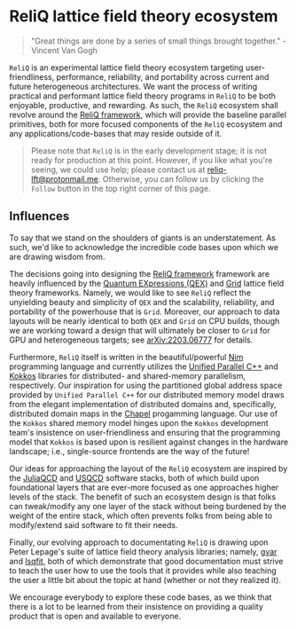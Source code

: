 # ReliQ lattice field theory ecosystem
> "Great things are done by a series of small things brought together." - Vincent Van Gogh

`ReliQ` is an experimental lattice field theory ecosystem targeting user-friendliness, performance, reliability, and portability across current and future heterogeneous architectures. We want the process of writing practical and performant lattice field theory programs in `ReliQ` to be both enjoyable, productive, and rewarding. As such, the `ReliQ` ecosystem shall revolve around the [ReliQ framework](https://github.com/reliq-lft/ReliQ), which will provide the baseline parallel primitives, both for more focused components of the `ReliQ` ecosystem and any applications/code-bases that may reside outside of it. 

> Please note that `ReliQ` is in the early development stage; it is not ready for production at this point. However, if you like what you're seeing, we could use help; please contact us at [reliq-lft@protonmail.me](reliq-lft@protonmail.me). Otherwise, you can follow us by clicking the `Follow` button in the top right corner of this page.

## Influences

To say that we stand on the shoulders of giants is an understatement. As such, we'd like to acknowledge the incredible code bases upon which we are drawing wisdom from. 

The decisions going into designing the [ReliQ framework](https://github.com/reliq-lft/ReliQ) framework are heavily influenced by the [Quantum EXpressions (QEX)](https://github.com/jcosborn/qex) and [Grid](https://github.com/paboyle/Grid) lattice field theory frameworks. Namely, we would like to see `ReliQ` reflect the unyielding beauty and simplicity of `QEX` and the scalability, reliability, and portability of the powerhouse that is `Grid`. Moreover, our approach to data layouts will be nearly identical to both `QEX` and `Grid` on CPU builds, though we are working toward a design that will ultimately be closer to `Grid` for GPU and heterogeneous targets; see [arXiv:2203.06777](https://arxiv.org/abs/2203.06777) for details. 

Furthermore, `ReliQ` itself is written in the beautiful/powerful [Nim](https://nim-lang.org/) programming language and currently utilizes the [Unified Parallel C++](https://upcxx.lbl.gov/docs/html/guide.html) and [Kokkos](https://kokkos.org/) libraries for distributed- and shared-memory parallelism, respectively. Our inspiration for using the partitioned global address space provided by `Unified Parallel C++` for our distributed memory model draws from the elegant implementation of distributed domains and, specifically, distributed domain maps in the [Chapel](https://chapel-lang.org/) progamming language. Our use of the `Kokkos` shared memory model hinges upon the `Kokkos` development team's insistence on user-friendliness and ensuring that the programming model that `Kokkos` is based upon is resilient against changes in the hardware landscape; i.e., single-source frontends are the way of the future! 

Our ideas for approaching the layout of the `ReliQ` ecosystem are inspired by the [JuliaQCD](https://github.com/JuliaQCD) and [USQCD](https://www.usqcd.org/usqcd-software/) software stacks, both of which build upon foundational layers that are ever-more focused as one approaches higher levels of the stack. The benefit of such an ecosystem design is that folks can tweak/modify any one layer of the stack without being burdened by the weight of the entire stack, which often prevents folks from being able to modify/extend said software to fit their needs. 

Finally, our evolving approach to documentating `ReliQ` is drawing upon Peter Lepage's suite of lattice field theory analysis libraries; namely, [gvar](https://github.com/gplepage/gvar) and [lsqfit](https://github.com/gplepage/lsqfit), both of which demonstrate that good documentation must strive to teach the user how to use the tools that it provides while also teaching the user a little bit about the topic at hand (whether or not they realized it). 

We encourage everybody to explore these code bases, as we think that there is a lot to be learned from their insistence on providing a quality product that is open and available to everyone. 
